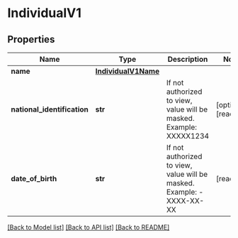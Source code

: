 # IndividualV1

## Properties
Name | Type | Description | Notes
------------ | ------------- | ------------- | -------------
**name** | [**IndividualV1Name**](IndividualV1Name.md) |  | 
**national_identification** | **str** | If not authorized to view, value will be masked. Example: XXXXX1234 | [optional] [readonly] 
**date_of_birth** | **str** | If not authorized to view, value will be masked. Example: - XXXX-XX-XX | [readonly] 

[[Back to Model list]](../README.md#documentation-for-models) [[Back to API list]](../README.md#documentation-for-api-endpoints) [[Back to README]](../README.md)


